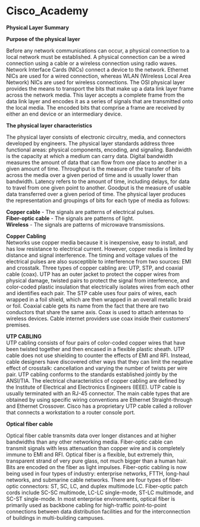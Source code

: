 # Cisco_Academy

**Physical Layer Summary**    



**Purpose of the physical layer** 

Before any network communications can occur, a physical connection to a local network must be established. A physical connection can be a wired connection using a cable or a wireless connection using radio waves. Network Interface Cards (NICs) connect a device to the network. Ethernet NICs are used for a wired connection, whereas WLAN (Wireless Local Area Network) NICs are used for wireless connections. The OSI physical layer provides the means to transport the bits that make up a data link layer frame across the network media. This layer accepts a complete frame from the data link layer and encodes it as a series of signals that are transmitted onto the local media. The encoded bits that comprise a frame are received by either an end device or an intermediary device.

**The physical layer characteristics**

The physical layer consists of electronic circuitry, media, and connectors developed by engineers. The physical layer standards address three functional areas: physical components, encoding, and signaling. Bandwidth is the capacity at which a medium can carry data. Digital bandwidth measures the amount of data that can flow from one place to another in a given amount of time. Throughput is the measure of the transfer of bits across the media over a given period of time and is usually lower than bandwidth. Latency refers to the amount of time, including delays, for data to travel from one given point to another. Goodput is the measure of usable data transferred over a given period of time. The physical layer produces the representation and groupings of bits for each type of media as follows:

**Copper cable** - The signals are patterns of electrical pulses.  
**Fiber-optic cable** - The signals are patterns of light.  
**Wireless** - The signals are patterns of microwave transmissions.  

**Copper Cabling**  
Networks use copper media because it is inexpensive, easy to install, and has low resistance to electrical current. However, copper media is limited by distance and signal interference. The timing and voltage values of the electrical pulses are also susceptible to interference from two sources: EMI and crosstalk. Three types of copper cabling are: UTP, STP, and coaxial cable (coax). UTP has an outer jacket to protect the copper wires from physical damage, twisted pairs to protect the signal from interference, and color-coded plastic insulation that electrically isolates wires from each other and identifies each pair. The STP cable uses four pairs of wires, each wrapped in a foil shield, which are then wrapped in an overall metallic braid or foil. Coaxial cable gets its name from the fact that there are two conductors that share the same axis. Coax is used to attach antennas to wireless devices. Cable internet providers use coax inside their customers’ premises.

**UTP CABLING**  
UTP cabling consists of four pairs of color-coded copper wires that have been twisted together and then encased in a flexible plastic sheath. UTP cable does not use shielding to counter the effects of EMI and RFI. Instead, cable designers have discovered other ways that they can limit the negative effect of crosstalk: cancellation and varying the number of twists per wire pair. UTP cabling conforms to the standards established jointly by the ANSI/TIA. The electrical characteristics of copper cabling are defined by the Institute of Electrical and Electronics Engineers (IEEE). UTP cable is usually terminated with an RJ-45 connector. The main cable types that are obtained by using specific wiring conventions are Ethernet Straight-through and Ethernet Crossover. Cisco has a proprietary UTP cable called a rollover that connects a workstation to a router console port.
  
**Optical fiber cable**
  
Optical fiber cable transmits data over longer distances and at higher bandwidths than any other networking media. Fiber-optic cable can transmit signals with less attenuation than copper wire and is completely immune to EMI and RFI. Optical fiber is a flexible, but extremely thin, transparent strand of very pure glass, not much bigger than a human hair. Bits are encoded on the fiber as light impulses. Fiber-optic cabling is now being used in four types of industry: enterprise networks, FTTH, long-haul networks, and submarine cable networks. There are four types of fiber-optic connectors: ST, SC, LC, and duplex multimode LC. Fiber-optic patch cords include SC-SC multimode, LC-LC single-mode, ST-LC multimode, and SC-ST single-mode. In most enterprise environments, optical fiber is primarily used as backbone cabling for high-traffic point-to-point connections between data distribution facilities and for the interconnection of buildings in multi-building campuses.

